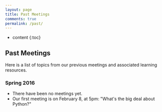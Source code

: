 ```yaml
---
layout: page
title: Past Meetings
comments: true
permalink: /past/
---
```


* content
{:toc}

## Past Meetings
Here is a list of topics from our previous meetings and associated learning resources.

### Spring 2016

* There have been no meetings yet. 
* Our first meeting is on February 8, at 5pm: &#34;What&#39;s the big deal about Python?&#34;
